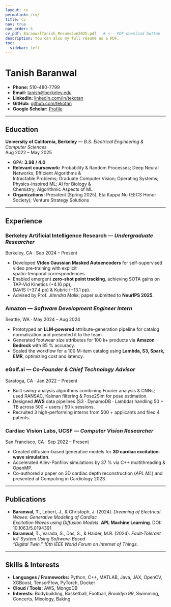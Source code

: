 ```yaml
---
layout: cv
permalink: /cv/
title: cv
nav: true
nav_order: 5
cv_pdf: BaranwalTanish_ResumeJun2025.pdf   # <-- PDF download button
description: You can also my full résumé as a PDF.
toc:
  sidebar: left
---
```


# Tanish Baranwal

* **Phone:** 510-480-7799  
* **Email:** [tanish@berkeley.edu](mailto:tanish@berkeley.edu)  
* **LinkedIn:** [linkedin.com/in/tekotan](https://linkedin.com/in/tekotan)  
* **GitHub:** [github.com/tekotan](https://github.com/tekotan)  
* **Google Scholar:** [Profile](https://scholar.google.com/citations?user=7Fg3KXAAAAAJ)

---

## Education

**University of California, Berkeley** — *B.S. Electrical Engineering & Computer Sciences*  
Aug 2022 – May 2025  
* GPA: **3.98 / 4.0**  
* **Relevant coursework:** Probability & Random Processes; Deep Neural Networks; Efficient Algorithms &  
  Intractable Problems; Graduate Computer Vision; Operating Systems; Physics-Inspired ML; AI for Biology &  
  Chemistry; Algorithmic Aspects of ML  
* **Organizations:** President (Spring 2025), Eta Kappa Nu (EECS Honor Society); Venture Strategy Solutions

---

## Experience

### Berkeley Artificial Intelligence Research — *Undergraduate Researcher*  
Berkeley, CA · Sep 2024 – Present  
* Developed **Video Gaussian Masked Autoencoders** for self-supervised video pre-training with explicit  
  spatio-temporal correspondences.  
* Enabled emergent **zero-shot point tracking**, achieving SOTA gains on TAP-Vid Kinetics (+4.16 pp),  
  DAVIS (+37.4 pp) & Kubric (+13.1 pp).  
* Advised by Prof. *Jitendra Malik*; paper submitted to **NeurIPS 2025**.

### Amazon — *Software Development Engineer Intern*  
Seattle, WA · May 2024 – Aug 2024  
* Prototyped an **LLM-powered** attribute-generation pipeline for catalog normalization and presented it to the team.  
* Generated footwear size attributes for 100 k+ products via **Amazon Bedrock** with 85 % accuracy.  
* Scaled the workflow for a 100 M-item catalog using **Lambda, S3, Spark, EMR**, optimizing cost and latency.

### eGolf.ai — *Co-Founder & Chief Technology Advisor*  
Saratoga, CA · Jan 2022 – Present  
* Built swing-analysis algorithms combining Fourier analysis & CNNs; used RANSAC, Kalman filtering & Pose2Sim for pose estimation.  
* Designed **AWS** data pipelines (S3 · DynamoDB · Lambda) handling 50 + TB across 500 + users / 50 k sessions.  
* Recruited 3 high-performing interns from 500 + applicants and filed 4 patents.

### Cardiac Vision Labs, UCSF — *Computer Vision Researcher*  
San Francisco, CA · Sep 2022 – Present  
* Created diffusion-based generative models for **3D cardiac excitation-wave simulation**.  
* Accelerated Aliev-Panfilov simulations by 37 % via C++ multithreading & OpenMP.  
* Co-authored a paper on 3D cardiac depth reconstruction (*APL ML*) and presented at Computing in Cardiology 2023.

---

## Publications

* **Baranwal, T.**, Lebert, J., & Christoph, J. (2024). *Dreaming of Electrical Waves: Generative Modeling of Cardiac  
  Excitation Waves using Diffusion Models.* **APL Machine Learning**. DOI: 10.1063/5.0194391  
* **Baranwal, T.**, Varada, S., Das, S., & Haider, M.R. (2024). *Fault-Tolerant IoT System Using Software-Based  
  “Digital Twin.”* *10th IEEE World Forum on Internet of Things*.

---

## Skills & Interests

* **Languages / Frameworks:** Python, C++, MATLAB, Java, JAX, OpenCV, XGBoost, TensorFlow, PyTorch, Docker  
* **Cloud / Tools:** AWS, MongoDB  
* **Interests:** Bodybuilding, Basketball, Football, *Brooklyn 99*, Swimming, Concerts, Mixology, Baking

